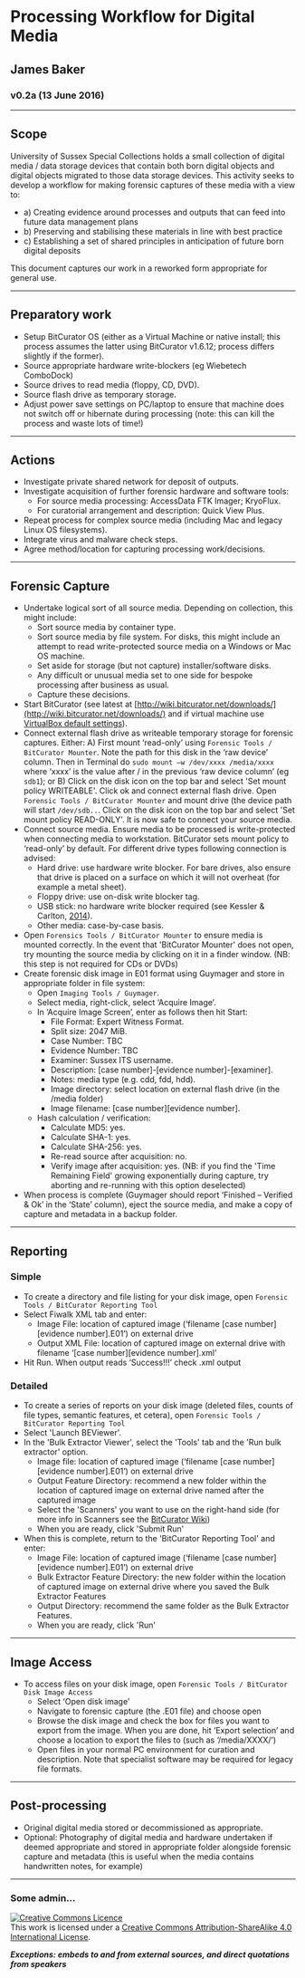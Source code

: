 # Processing Workflow for Digital Media

## James Baker

### v0.2a (13 June 2016)

______
## Scope

University of Sussex Special Collections holds a small collection of digital media / data storage devices that contain both born digital objects and digital objects migrated to those data storage devices. This activity seeks to develop a workflow for making forensic captures of these media with a view to:

- a) Creating evidence around processes and outputs that can feed into future data management plans
- b) Preserving and stabilising these materials in line with best practice
- c) Establishing a set of shared principles in anticipation of future born digital deposits

This document captures our work in a reworked form appropriate for general use.

______
## Preparatory work

- Setup BitCurator OS (either as a Virtual Machine or native install; this process assumes the latter using BitCurator v1.6.12; process differs slightly if the former).
- Source appropriate hardware write-blockers (eg Wiebetech ComboDock)
- Source drives to read media (floppy, CD, DVD).
- Source flash drive as temporary storage.
- Adjust power save settings on PC/laptop to ensure that machine does not switch off or hibernate during processing (note: this can kill the process and waste lots of time!)

______
## Actions

- Investigate private shared network for deposit of outputs.
- Investigate acquisition of further forensic hardware and software tools: 
	- For source media processing: AccessData FTK Imager; KryoFlux.
	- For curatorial arrangement and description: Quick View Plus.
- Repeat process for complex source media (including Mac and legacy Linux OS filesystems).
- Integrate virus and malware check steps.
- Agree method/location for capturing processing work/decisions.

______
## Forensic Capture

- Undertake logical sort of all source media. Depending on collection, this might include:
	- Sort source media by container type.
	- Sort source media by file system. For disks, this might include an attempt to read write-protected source media on a Windows or Mac OS machine.
	- Set aside for storage (but not capture) installer/software disks.
	- Any difficult or unusual media set to one side for bespoke processing after business as usual.
	- Capture these decisions.
- Start BitCurator (see latest at [http://wiki.bitcurator.net/downloads/](http://wiki.bitcurator.net/downloads/) and if virtual machine use [VirtualBox default settings](http://wiki.bitcurator.net/index.php?title=BitCurator_Virtual_Machine_Install)).
- Connect external flash drive as writeable temporary storage for forensic captures. Either: A) First mount ‘read-only’ using `Forensic Tools / BitCurator Mounter`. Note the path for this disk in the ‘raw device’ column. Then in Terminal do `sudo mount –w /dev/xxxx /media/xxxx` where ‘xxxx’ is the value after / in the previous ‘raw device column’ (eg `sdb1`); or B) Click on the disk icon on the top bar and select 'Set mount policy WRITEABLE'. Click ok and connect external flash drive. Open `Forensic Tools / BitCurator Mounter` and mount drive (the device path will start `/dev/sdb..`. Click on the disk icon on the top bar and select 'Set mount policy READ-ONLY'. It is now safe to connect your source media.
- Connect source media. Ensure media to be processed is write-protected when connecting media to workstation. BitCurator sets mount policy to ‘read-only’ by default. For different drive types following connection is advised:
	- Hard drive: use hardware write blocker. For bare drives, also ensure that drive is placed on a surface on which it will not overheat (for example a metal sheet).
	- Floppy drive: use on-disk write blocker tag.
	- USB stick: no hardware write blocker required (see Kessler & Carlton, [2014](http://ojs.jdfsl.org/index.php/jdfsl/article/view/249)).
	- Other media: case-by-case basis.
- Open `Forensics Tools / BitCurator Mounter` to ensure media is mounted correctly. In the event that 'BitCurator Mounter' does not open, try mounting the source media by clicking on it in a finder window. (NB: this step is not required for CDs or DVDs)
- Create forensic disk image in E01 format using Guymager and store in appropriate folder in file system:
	- Open `Imaging Tools / Guymager`.
	- Select media, right-click, select ‘Acquire Image’.
	- In ‘Acquire Image Screen’, enter as follows then hit Start:
		- File Format: Expert Witness Format.
		- Split size: 2047 MiB.
		- Case Number: TBC
		- Evidence Number: TBC
		- Examiner: Sussex ITS username.
		- Description: [case number]-[evidence number]-[examiner].
		- Notes: media type (e.g. cdd, fdd, hdd).
		- Image directory: select location on external flash drive (in the /media folder)
		- Image filename: [case number][evidence number].
	- Hash calculation / verification:
		- Calculate MD5: yes.
		- Calculate SHA-1: yes.
		- Calculate SHA-256: yes.
		- Re-read source after acquisition: no.
		- Verify image after acquisition: yes. (NB: if you find the 'Time Remaining Field' growing exponentially during capture, try aborting and re-running with this option deselected)
- When process is complete (Guymager should report ‘Finished – Verified & Ok’ in the ‘State’ column), eject the source media, and make a copy of capture and metadata in a backup folder.

______
## Reporting

### Simple

- To create a directory and file listing for your disk image, open `Forensic Tools / BitCurator Reporting Tool`
- Select Fiwalk XML tab and enter:
	- Image File: location of captured image (‘filename [case number][evidence number].E01’) on external drive
	- Output XML File: location of captured image on external drive with filename ‘[case number][evidence number].xml’
- Hit Run. When output reads ‘Success!!!’ check .xml output

### Detailed

- To create a series of reports on your disk image (deleted files, counts of file types, semantic features, et cetera), open `Forensic Tools / BitCurator Reporting Tool`
- Select 'Launch BEViewer'.
- In the 'Bulk Extractor Viewer', select the 'Tools' tab and the 'Run bulk extractor' option.
	- Image file: location of captured image (‘filename [case number][evidence number].E01’) on external drive
	- Output Feature Directory: recommend a new folder within the location of captured image on external drive named after the captured image
	- Select the 'Scanners' you want to use on the right-hand side (for more info in Scanners see the [BitCurator Wiki](http://wiki.bitcurator.net/index.php?title=Bulk_Extractor_Scanners))
	- When you are ready, click 'Submit Run'
- When this is complete, return to the 'BitCurator Reporting Tool' and enter:
	- Image File: location of captured image (‘filename [case number][evidence number].E01’) on external drive
	- Bulk Extractor Feature Directory: the new folder within the location of captured image on external drive where you saved the Bulk Extractor Features
	- Output Directory: recommend the same folder as the Bulk Extractor Features.
	- When you are ready, click 'Run'

______
## Image Access

- To access files on your disk image, open `Forensic Tools / BitCurator Disk Image Access`
	- Select ‘Open disk image’
	- Navigate to forensic capture (the .E01 file) and choose open
	- Browse the disk image and check the box for files you want to export from the image.  When you are done, hit ‘Export selection’ and choose a location to export the files to (such as ‘/media/XXXX/’)
	- Open files in your normal PC environment for curation and description. Note that specialist software may be required for legacy file formats.

______
## Post-processing

- Original digital media stored or decommissioned as appropriate. 
- Optional: Photography of digital media and hardware undertaken if deemed appropriate and stored in appropriate folder alongside forensic capture and metadata (this is useful when the media contains handwritten notes, for example)

____
### Some admin...

<a rel="license" href="http://creativecommons.org/licenses/by-sa/4.0/"><img alt="Creative Commons Licence" style="border-width:0" src="https://i.creativecommons.org/l/by-sa/4.0/88x31.png" /></a><br />This work is licensed under a <a rel="license" href="http://creativecommons.org/licenses/by-sa/4.0/">Creative Commons Attribution-ShareAlike 4.0 International License</a>.

***Exceptions: embeds to and from external sources, and direct quotations from speakers***
